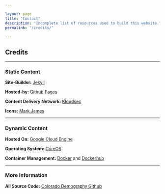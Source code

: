 ```yaml
---

layout: page
title: "Contact"
description: "Incomplete list of resources used to build this website."
permalink: "/credits/"
    
---
```

## Credits
- - -

### Static Content

**Site-Builder:** [Jekyll](https://jekyllrb.com/)

**Hosted-by:** [Github Pages](https://pages.github.com/)

**Content Delivery Network:** [Kloudsec](https://kloudsec.com/)

**Icons:** [Mark James](http://www.famfamfam.com/lab/icons/silk/)

---

### Dynamic Content

**Hosted On:** [Google Cloud Engine](https://cloud.google.com/compute/)

**Operating System:** [CoreOS](https://coreos.com/)

**Container Management:**  [Docker](https://www.docker.com/) and [Dockerhub](https://hub.docker.com/)

---

### More Information

**All Source Code:**  [Colorado Demography Github](https://github.com/ColoradoDemography)

